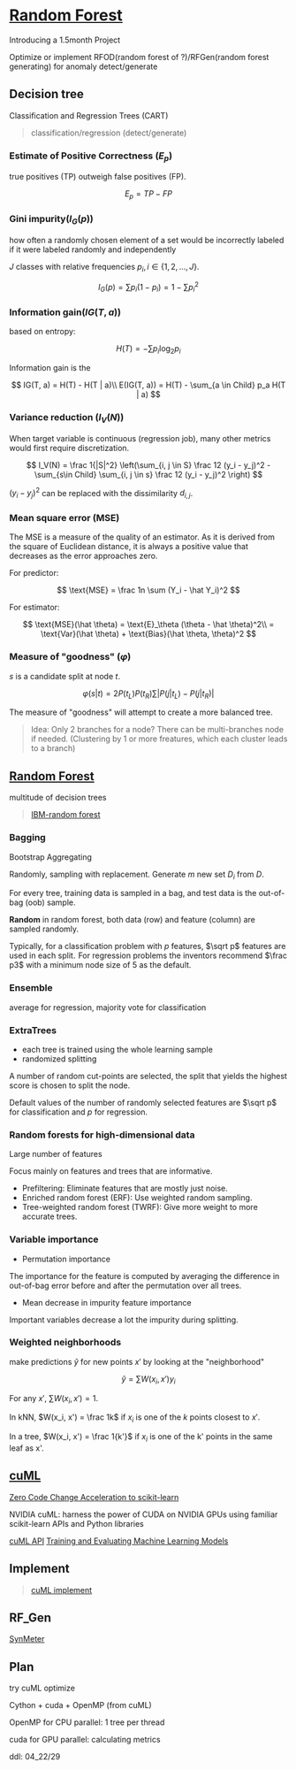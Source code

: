 # [Random Forest](https://zh.wikipedia.org/wiki/%E9%9A%8F%E6%9C%BA%E6%A3%AE%E6%9E%97)

Introducing a 1.5month Project

Optimize or implement RFOD(random forest of ?)/RFGen(random forest generating) for anomaly detect/generate

## Decision tree

Classification and Regression Trees (CART)

> classification/regression (detect/generate)

### Estimate of Positive Correctness ($E_p$)

true positives (TP) outweigh false positives (FP).

$$
E_p = TP - FP
$$

### Gini impurity($I_G(p)$)

how often a randomly chosen element of a set would be incorrectly labeled if it were labeled randomly and independently 

$J$ classes with relative frequencies $p_i, i \in \{1,2,...,J\}$.

$$
I_G(p) = \sum p_i (1 - p_i) = 1 - \sum p_i^2
$$

### Information gain($IG(T, a)$)

based on entropy:

$$
H(T) = -\sum p_i \log_2 p_i
$$

Information gain is the 

$$
IG(T, a) = H(T) - H(T | a)\\
E(IG(T, a)) = H(T) - \sum_{a \in Child} p_a H(T | a)
$$

### Variance reduction ($I_V(N)$)

When target variable is continuous (regression job), many other metrics would first require discretization.

$$
I_V(N) = \frac 1{|S|^2} \left(\sum_{i, j \in S} \frac 12 (y_i - y_j)^2 - \sum_{s\in Child} \sum_{i, j \in s} \frac 12 (y_i - y_j)^2 \right)
$$

$(y_i - y_j)^2$ can be replaced with the dissimilarity $d_{i,j}$.

### Mean square error (MSE)

The MSE is a measure of the quality of an estimator. As it is derived from the square of Euclidean distance, it is always a positive value that decreases as the error approaches zero.

For predictor:

$$
\text{MSE} = \frac 1n \sum (Y_i - \hat Y_i)^2
$$

For estimator:

$$
\text{MSE}(\hat \theta) = \text{E}_\theta (\theta - \hat \theta)^2\\
= \text{Var}(\hat \theta) + \text{Bias}(\hat \theta, \theta)^2
$$

### Measure of "goodness" ($\varphi$)

$s$ is a candidate split at node $t$.

$$
\varphi(s | t) = 2P(t_L)P(t_R) \sum |P(j|t_L) - P(j | t_R)|
$$

The measure of "goodness" will attempt to create a more balanced tree.

> Idea: Only 2 branches for a node? There can be multi-branches node if needed. (Clustering by 1 or more freatures, which each cluster leads to a branch)

## [Random Forest](https://zh.wikipedia.org/wiki/%E9%9A%8F%E6%9C%BA%E6%A3%AE%E6%9E%97)

multitude of decision trees

> [IBM-random forest](https://www.ibm.com/think/topics/random-forest)

### Bagging

Bootstrap Aggregating

Randomly, sampling with replacement. Generate $m$ new set $D_i$ from $D$.

For every tree, training data is sampled in a bag, and test data is the out-of-bag (oob) sample. 

**Random** in random forest, both data (row) and feature (column) are sampled randomly. 

Typically, for a classification problem with $p$ features, $\sqrt p$ features are used in each split.  For regression problems the inventors recommend $\frac p3$ with a minimum node size of $5$ as the default.

### Ensemble

average for regression, majority vote for classification

### ExtraTrees

- each tree is trained using the whole learning sample
- randomized splitting

A number of random cut-points are selected, the split that yields the highest score is chosen to split the node.

Default values of the number of randomly selected features are $\sqrt p$ for classification and $p$ for regression.

### Random forests for high-dimensional data

Large number of features

Focus mainly on features and trees that are informative.

- Prefiltering: Eliminate features that are mostly just noise.
- Enriched random forest (ERF): Use weighted random sampling.
- Tree-weighted random forest (TWRF): Give more weight to more accurate trees.

### Variable importance

- Permutation importance

The importance for the feature is computed by averaging the difference in out-of-bag error before and after the permutation over all trees. 

- Mean decrease in impurity feature importance

Important variables decrease a lot the impurity during splitting.

### Weighted neighborhoods

make predictions $\hat y$ for new points $x'$ by looking at the "neighborhood"

$$
\hat y = \sum W(x_i, x')y_i 
$$

For any $x'$, $\sum W(x_i, x') = 1$.

In kNN, $W(x_i, x') = \frac 1k$ if $x_i$ is one of the $k$ points closest to $x'$.

In a tree, $W(x_i, x') = \frac 1{k'}$ if $x_i$ is one of the k' points in the same leaf as x'.

## [cuML](https://github.com/rapidsai/cuml)

[Zero Code Change Acceleration to scikit-learn](https://developer.nvidia.com/blog/nvidia-cuml-brings-zero-code-change-acceleration-to-scikit-learn)

NVIDIA cuML: harness the power of CUDA on NVIDIA GPUs using familiar scikit-learn APIs and Python libraries

[cuML API](https://docs.rapids.ai/api/cuml/stable/api/#regression-and-classification)
[Training and Evaluating Machine Learning Models](https://docs.rapids.ai/api/cuml/stable/estimator_intro/#Random-Forest-Classification-and-Accuracy-metrics)

## Implement

> [cuML implement](https://github.com/rapidsai/cuml/tree/fdc14b38fcff98103258ef5410a53205b55b90c9/cpp/src/randomforest)

## RF_Gen

[SynMeter](https://github.com/zealscott/SynMeter)

## Plan

try cuML optimize

Cython + cuda + OpenMP (from cuML)

OpenMP for CPU parallel: 1 tree per thread

cuda for GPU parallel: calculating metrics

ddl: 04_22/29